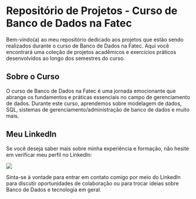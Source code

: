 # Repositório de Projetos - Curso de Banco de Dados na Fatec

Bem-vindo(a) ao meu repositório dedicado aos projetos que estão sendo realizados durante o curso de Banco de Dados na Fatec. Aqui você encontrará uma coleção de projetos acadêmicos e exercícios práticos desenvolvidos ao longo dos semestres do curso.

## Sobre o Curso

O curso de Banco de Dados na Fatec é uma jornada emocionante que abrange os fundamentos e práticas essenciais no campo de gerenciamento de dados. Durante este curso, aprendemos sobre modelagem de dados, SQL, sistemas de gerenciamento/administração de banco de dados e muito mais.

## Meu LinkedIn

Se você deseja saber mais sobre minha experiência e formação, não hesite em verificar meu perfil no LinkedIn:

[<img src="https://img.shields.io/badge/linkedin-%230077B5.svg?&style=for-the-badge&logo=linkedin&logoColor=white"/>](https://www.linkedin.com/in/pablo-henrique05/)

Sinta-se à vontade para entrar em contato comigo por meio do LinkedIn para discutir oportunidades de colaboração ou para trocar ideias sobre Banco de Dados e tecnologia em geral.
